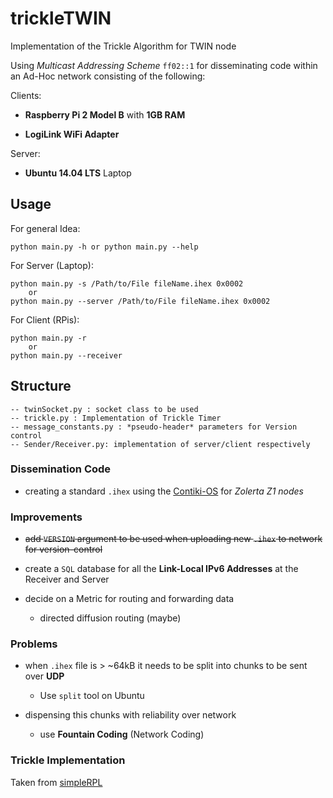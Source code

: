 # trickleTWIN
Implementation of the Trickle Algorithm for TWIN node

Using *Multicast Addressing Scheme* `ff02::1` for disseminating code
within an Ad-Hoc network consisting of the following:

Clients:

- __Raspberry Pi 2 Model B__ with __1GB RAM__

- __LogiLink WiFi Adapter__

Server:

- __Ubuntu 14.04 LTS__ Laptop


## Usage

For general Idea:

    python main.py -h or python main.py --help

For Server (Laptop):
	
	python main.py -s /Path/to/File fileName.ihex 0x0002 
		or 
	python main.py --server /Path/to/File fileName.ihex 0x0002

For Client (RPis):

	python main.py -r
		or
	python main.py --receiver


## Structure

	-- twinSocket.py : socket class to be used 
	-- trickle.py : Implementation of Trickle Timer 
	-- message_constants.py : *pseudo-header* parameters for Version control
	-- Sender/Receiver.py: implementation of server/client respectively

### Dissemination Code

- creating a standard `.ihex` using the [Contiki-OS](https://github.com/contiki-os/contiki) for *Zolerta Z1 nodes*

### Improvements

- ~~add `VERSION` argument to be used when uploading new `.ihex` to network for version-control~~

- create a `SQL` database for all the __Link-Local IPv6 Addresses__ at the Receiver and Server

- decide on a Metric for routing and forwarding data 

    * directed diffusion routing (maybe)

### Problems

- when `.ihex` file is > ~64kB it needs to be split into chunks to be sent over __UDP__

    * Use `split` tool on Ubuntu

- dispensing this chunks with reliability over network

	* use __Fountain Coding__ (Network Coding)

### Trickle Implementation 

Taken from [simpleRPL](https://github.com/tcheneau/simpleRPL)